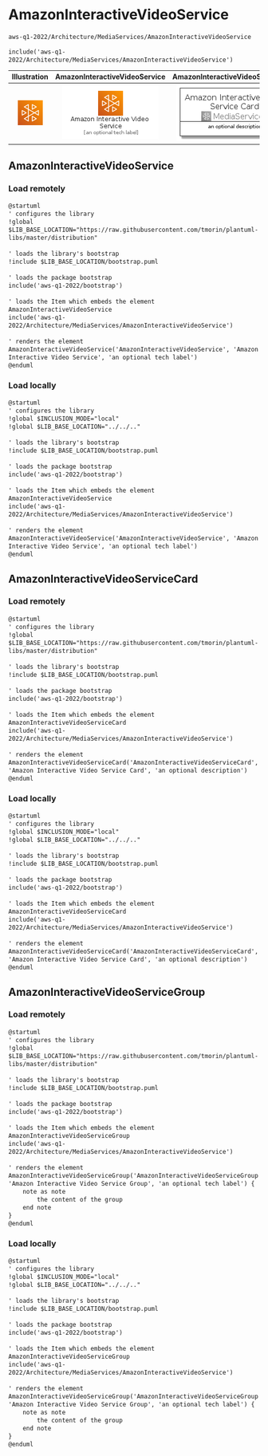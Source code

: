 # AmazonInteractiveVideoService


```text
aws-q1-2022/Architecture/MediaServices/AmazonInteractiveVideoService
```

```text
include('aws-q1-2022/Architecture/MediaServices/AmazonInteractiveVideoService')
```



| Illustration | AmazonInteractiveVideoService | AmazonInteractiveVideoServiceCard | AmazonInteractiveVideoServiceGroup |
| :---: | :---: | :---: | :---: |
| ![illustration for Illustration](../../../aws-q1-2022/Architecture/MediaServices/AmazonInteractiveVideoService.png) | ![illustration for AmazonInteractiveVideoService](../../../aws-q1-2022/Architecture/MediaServices/AmazonInteractiveVideoService.Local.png) | ![illustration for AmazonInteractiveVideoServiceCard](../../../aws-q1-2022/Architecture/MediaServices/AmazonInteractiveVideoServiceCard.Local.png) | ![illustration for AmazonInteractiveVideoServiceGroup](../../../aws-q1-2022/Architecture/MediaServices/AmazonInteractiveVideoServiceGroup.Local.png) |




## AmazonInteractiveVideoService

### Load remotely
```plantuml
@startuml
' configures the library
!global $LIB_BASE_LOCATION="https://raw.githubusercontent.com/tmorin/plantuml-libs/master/distribution"

' loads the library's bootstrap
!include $LIB_BASE_LOCATION/bootstrap.puml

' loads the package bootstrap
include('aws-q1-2022/bootstrap')

' loads the Item which embeds the element AmazonInteractiveVideoService
include('aws-q1-2022/Architecture/MediaServices/AmazonInteractiveVideoService')

' renders the element
AmazonInteractiveVideoService('AmazonInteractiveVideoService', 'Amazon Interactive Video Service', 'an optional tech label')
@enduml
```

### Load locally
```plantuml
@startuml
' configures the library
!global $INCLUSION_MODE="local"
!global $LIB_BASE_LOCATION="../../.."

' loads the library's bootstrap
!include $LIB_BASE_LOCATION/bootstrap.puml

' loads the package bootstrap
include('aws-q1-2022/bootstrap')

' loads the Item which embeds the element AmazonInteractiveVideoService
include('aws-q1-2022/Architecture/MediaServices/AmazonInteractiveVideoService')

' renders the element
AmazonInteractiveVideoService('AmazonInteractiveVideoService', 'Amazon Interactive Video Service', 'an optional tech label')
@enduml
```

## AmazonInteractiveVideoServiceCard

### Load remotely
```plantuml
@startuml
' configures the library
!global $LIB_BASE_LOCATION="https://raw.githubusercontent.com/tmorin/plantuml-libs/master/distribution"

' loads the library's bootstrap
!include $LIB_BASE_LOCATION/bootstrap.puml

' loads the package bootstrap
include('aws-q1-2022/bootstrap')

' loads the Item which embeds the element AmazonInteractiveVideoServiceCard
include('aws-q1-2022/Architecture/MediaServices/AmazonInteractiveVideoService')

' renders the element
AmazonInteractiveVideoServiceCard('AmazonInteractiveVideoServiceCard', 'Amazon Interactive Video Service Card', 'an optional description')
@enduml
```

### Load locally
```plantuml
@startuml
' configures the library
!global $INCLUSION_MODE="local"
!global $LIB_BASE_LOCATION="../../.."

' loads the library's bootstrap
!include $LIB_BASE_LOCATION/bootstrap.puml

' loads the package bootstrap
include('aws-q1-2022/bootstrap')

' loads the Item which embeds the element AmazonInteractiveVideoServiceCard
include('aws-q1-2022/Architecture/MediaServices/AmazonInteractiveVideoService')

' renders the element
AmazonInteractiveVideoServiceCard('AmazonInteractiveVideoServiceCard', 'Amazon Interactive Video Service Card', 'an optional description')
@enduml
```

## AmazonInteractiveVideoServiceGroup

### Load remotely
```plantuml
@startuml
' configures the library
!global $LIB_BASE_LOCATION="https://raw.githubusercontent.com/tmorin/plantuml-libs/master/distribution"

' loads the library's bootstrap
!include $LIB_BASE_LOCATION/bootstrap.puml

' loads the package bootstrap
include('aws-q1-2022/bootstrap')

' loads the Item which embeds the element AmazonInteractiveVideoServiceGroup
include('aws-q1-2022/Architecture/MediaServices/AmazonInteractiveVideoService')

' renders the element
AmazonInteractiveVideoServiceGroup('AmazonInteractiveVideoServiceGroup', 'Amazon Interactive Video Service Group', 'an optional tech label') {
    note as note
        the content of the group
    end note
}
@enduml
```

### Load locally
```plantuml
@startuml
' configures the library
!global $INCLUSION_MODE="local"
!global $LIB_BASE_LOCATION="../../.."

' loads the library's bootstrap
!include $LIB_BASE_LOCATION/bootstrap.puml

' loads the package bootstrap
include('aws-q1-2022/bootstrap')

' loads the Item which embeds the element AmazonInteractiveVideoServiceGroup
include('aws-q1-2022/Architecture/MediaServices/AmazonInteractiveVideoService')

' renders the element
AmazonInteractiveVideoServiceGroup('AmazonInteractiveVideoServiceGroup', 'Amazon Interactive Video Service Group', 'an optional tech label') {
    note as note
        the content of the group
    end note
}
@enduml
```

